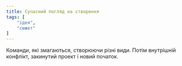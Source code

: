 ```yaml
---
title: Сучасний погляд на створення
tags: [
	"ідея",
	"сюжет"
]
---
```


Команди, які змагаються, створюючи різні види.
Потім внутрішній конфлікт, закинутий проект і новий початок.